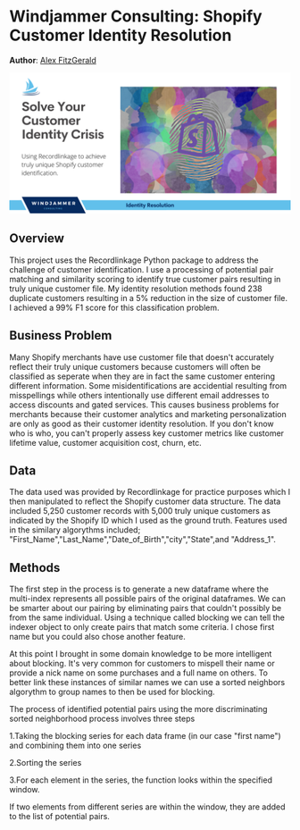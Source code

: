 # Windjammer Consulting: Shopify Customer Identity Resolution
**Author**: [Alex FitzGerald](https://www.linkedin.com/in/alex-fitzgerald-0734076a/)

![windjammer header](Visuals/shopify_id_resolution.png)

## Overview
This project uses the Recordlinkage Python package to address the challenge of customer identification. I use a processing of potential pair matching and similarity scoring to identify true customer pairs resulting in truly unique customer file. My identity resolution methods found 238 duplicate customers resulting in a 5% reduction in the size of customer file. I achieved a 99% F1 score for this classification problem.

## Business Problem
Many Shopify merchants have use customer file that doesn't accurately reflect their truly unique customers because customers will often be classified as seperate when they are in fact the same customer entering different information. Some misidentifications are accidential resulting from misspellings while others intentionally use different email addresses to access discounts and gated services. This causes business problems for merchants because their customer analytics and marketing personalization are only as good as their customer identity resolution. If you don't know who is who, you can't properly assess key customer metrics like customer lifetime value, customer acquisition cost, churn, etc.

## Data
The data used was provided by Recordlinkage for practice purposes which I then manipulated to reflect the Shopify customer data structure. The data included 5,250 customer records with 5,000 truly unique customers as indicated by the Shopify ID which I used as the ground truth. Features used in the similary algorythms included; "First_Name","Last_Name","Date_of_Birth","city","State",and "Address_1".


## Methods
The first step in the process is to generate a new dataframe where the multi-index represents all possible pairs of the original dataframes. We can be smarter about our pairing by eliminating pairs that couldn't possibly be from the same individual. Using a technique called blocking we can tell the indexer object to only create pairs that match some criteria. I chose first name but you could also chose another feature. 

At this point I brought in some domain knowledge to be more intelligent about blocking. It's very common for customers to mispell their name or provide a nick name on some purchases and a full name on others. To better link these instances of similar names we can use a sorted neighbors algorythm to group names to then be used for blocking.

The process of identified potential pairs using the more discriminating sorted neighborhood process involves three steps

1.Taking the blocking series for each data frame (in our case "first name") and combining them into one series

2.Sorting the series

3.For each element in the series, the function looks within the specified window. 

If two elements from different series are within the window, they are added to the list of potential pairs.
